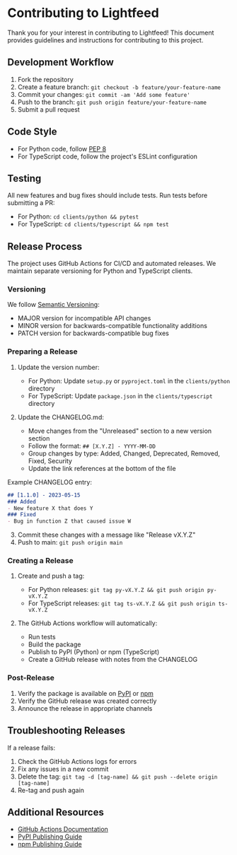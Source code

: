 # Contributing to Lightfeed

Thank you for your interest in contributing to Lightfeed! This document provides guidelines and instructions for contributing to this project.

## Development Workflow

1. Fork the repository
2. Create a feature branch: `git checkout -b feature/your-feature-name`
3. Commit your changes: `git commit -am 'Add some feature'`
4. Push to the branch: `git push origin feature/your-feature-name`
5. Submit a pull request

## Code Style

- For Python code, follow [PEP 8](https://www.python.org/dev/peps/pep-0008/)
- For TypeScript code, follow the project's ESLint configuration

## Testing

All new features and bug fixes should include tests. Run tests before submitting a PR:

- For Python: `cd clients/python && pytest`
- For TypeScript: `cd clients/typescript && npm test`

## Release Process

The project uses GitHub Actions for CI/CD and automated releases. We maintain separate versioning for Python and TypeScript clients.

### Versioning

We follow [Semantic Versioning](https://semver.org/):

- MAJOR version for incompatible API changes
- MINOR version for backwards-compatible functionality additions
- PATCH version for backwards-compatible bug fixes

### Preparing a Release

1. Update the version number:
   - For Python: Update `setup.py` or `pyproject.toml` in the `clients/python` directory
   - For TypeScript: Update `package.json` in the `clients/typescript` directory

2. Update the CHANGELOG.md:
   - Move changes from the "Unreleased" section to a new version section
   - Follow the format: `## [X.Y.Z] - YYYY-MM-DD`
   - Group changes by type: Added, Changed, Deprecated, Removed, Fixed, Security
   - Update the link references at the bottom of the file

Example CHANGELOG entry:
```markdown
## [1.1.0] - 2023-05-15
### Added
- New feature X that does Y
### Fixed
- Bug in function Z that caused issue W
```

3. Commit these changes with a message like "Release vX.Y.Z"
4. Push to main: `git push origin main`

### Creating a Release

1. Create and push a tag:
   - For Python releases: `git tag py-vX.Y.Z && git push origin py-vX.Y.Z`
   - For TypeScript releases: `git tag ts-vX.Y.Z && git push origin ts-vX.Y.Z`

2. The GitHub Actions workflow will automatically:
   - Run tests
   - Build the package
   - Publish to PyPI (Python) or npm (TypeScript)
   - Create a GitHub release with notes from the CHANGELOG

### Post-Release

1. Verify the package is available on [PyPI](https://pypi.org/project/lightfeed/) or [npm](https://www.npmjs.com/package/lightfeed)
2. Verify the GitHub release was created correctly
3. Announce the release in appropriate channels

## Troubleshooting Releases

If a release fails:

1. Check the GitHub Actions logs for errors
2. Fix any issues in a new commit
3. Delete the tag: `git tag -d [tag-name] && git push --delete origin [tag-name]`
4. Re-tag and push again

## Additional Resources

- [GitHub Actions Documentation](https://docs.github.com/en/actions)
- [PyPI Publishing Guide](https://packaging.python.org/guides/publishing-package-distribution-releases-using-github-actions-ci-cd-workflows/)
- [npm Publishing Guide](https://docs.npmjs.com/creating-and-publishing-scoped-public-packages) 